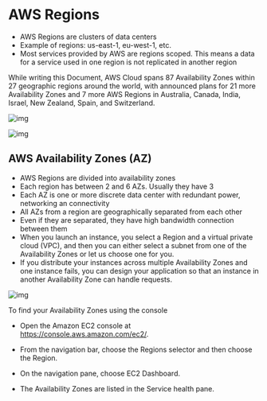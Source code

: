 # AWS Regions

- AWS Regions are clusters of data centers
- Example of regions: us-east-1, eu-west-1, etc.
- Most services provided by AWS are regions scoped. This means a data for a service used in one region is not replicated in another region

While writing this Document, AWS  Cloud spans 87 Availability Zones within 27 geographic regions around the world, with announced plans for 21 more Availability Zones and 7 more AWS Regions in Australia, Canada, India, Israel, New Zealand, Spain, and Switzerland.

![img](https://cdn-images-1.medium.com/max/800/1*q5_zygTFHmB2RFGmaZu6NA.png)

![img](https://cdn-images-1.medium.com/max/800/1*_HhQ_0ncEZb3lLJAQ7H6CA.png)

## AWS Availability Zones (AZ)

- AWS Regions are divided into availability zones
- Each region has between 2 and 6 AZs. Usually they have 3
- Each AZ is one or more discrete data center with redundant power, networking an connectivity
- All AZs from a region are geographically separated from each other
- Even if they are separated, they have high bandwidth connection between them
- When you launch an instance, you select a Region and a virtual private cloud (VPC), and then you can either select a subnet from one of the Availability Zones or let us choose one for you. 
- If you distribute your instances across multiple Availability Zones and one instance fails, you can design your application so that an instance in another Availability Zone can handle requests. 



![img](https://cdn-images-1.medium.com/max/800/0*DHnbIcLM0uyK71QH.png)

To find your Availability Zones using the console

- Open the Amazon EC2 console at https://console.aws.amazon.com/ec2/.

- From the navigation bar, choose the Regions selector and then choose the Region.

- On the navigation pane, choose EC2 Dashboard.

- The Availability Zones are listed in the Service health pane.

